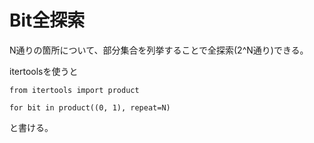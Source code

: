 # Bit全探索
N通りの箇所について、部分集合を列挙することで全探索(2^N通り)できる。

itertoolsを使うと
```
from itertools import product

for bit in product((0, 1), repeat=N)
```

と書ける。